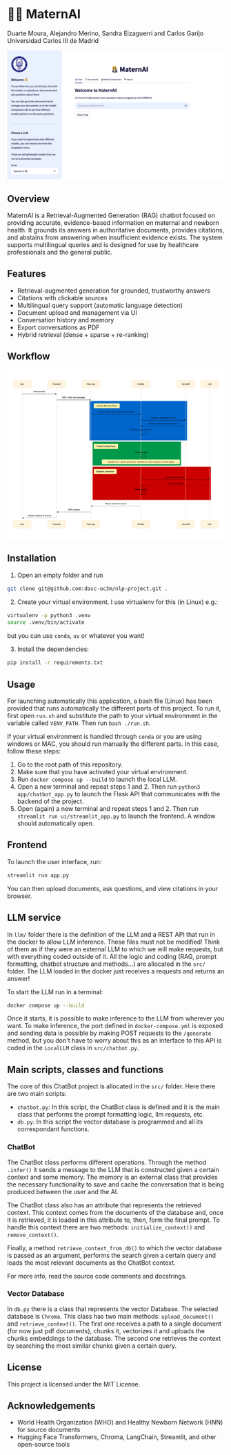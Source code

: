 # 👩‍🍼 MaternAI

Duarte Moura, Alejandro Merino, Sandra Eizaguerri and Carlos Garijo  
Universidad Carlos III de Madrid


![UI](images/chatbot.png)


## Overview

MaternAI is a Retrieval-Augmented Generation (RAG) chatbot focused on providing accurate, evidence-based information on maternal and newborn health. It grounds its answers in authoritative documents, provides citations, and abstains from answering when insufficient evidence exists. The system supports multilingual queries and is designed for use by healthcare professionals and the general public.

## Features

- Retrieval-augmented generation for grounded, trustworthy answers
- Citations with clickable sources
- Multilingual query support (automatic language detection)
- Document upload and management via UI
- Conversation history and memory
- Export conversations as PDF
- Hybrid retrieval (dense + sparse + re-ranking)

## Workflow 

![Diagram](images/diagram.png)

## Installation

1. Open an empty folder and run
```sh
git clone git@github.com:dasc-uc3m/nlp-project.git .
```

2. Create your virtual environment. I use virtualenv for this (in Linux) e.g.:
```sh
virtualenv -p python3 .venv
source .venv/bin/activate
```
but you can use `conda`, `uv` or whatever you want!

3. Install the dependencies:
```sh
pip install -r requirements.txt
```

## Usage
For launching automatically this application, a bash file (Linux) has been provided that runs automatically the different parts of this project.
To run it, first open `run.sh` and substitute the path to your virtual environment in the variable called `VENV_PATH`. Then run `bash ./run.sh`.

If your virtual environment is handled through `conda` or you are using windows or MAC, you should run manually the different parts. In this case, follow these steps:

1. Go to the root path of this repository.
2. Make sure that you have activated your virtual environment.
3. Run `docker compose up --build` to launch the local LLM.
4. Open a new terminal and repeat steps 1 and 2. Then run `python3 app/chatbot_app.py` to launch the Flask API that communicates with the backend of the project.
5. Open (again) a new terminal and repeat steps 1 and 2. Then run `streamlit run ui/streamlit_app.py` to launch the frontend. A window should automatically open.

## Frontend

To launch the user interface, run:
```sh
streamlit run app.py
```
You can then upload documents, ask questions, and view citations in your browser.

## LLM service

In `llm/` folder there is the definition of the LLM and a REST API that run in the docker to allow LLM inference.
These files must not be modified! Think of them as if they were an external LLM to which we will make requests, but
with everything coded outside of it. All the logic and coding (RAG, prompt formatting, chatbot structure and methods...)
are allocated in the `src/` folder. The LLM loaded in the docker just receives a requests and returns an answer!

To start the LLM run in a terminal:

```sh
docker compose up --build
```

Once it starts, it is possible to make inference to the LLM from wherever you want. To make inference, the port defined in `docker-compose.yml` is exposed and sending data is possible by making POST requests to the `/generate` method, but you don't have to worry about this as an interface to this API is coded in the `LocalLLM` class in `src/chatbot.py`.

## Main scripts, classes and functions

The core of this ChatBot project is allocated in the `src/` folder.
Here there are two main scripts:
- `chatbot.py`: In this script, the ChatBot class is defined and it is the main class that performs the prompt formatting logic, llm requests, etc.
- `db.py`: In this script the vector database is programmed and all its correspondant functions.

### ChatBot

The ChatBot class performs different operations. Through the method `.infer()` it sends a message to the LLM that is constructed given a certain context and some memory. The memory is an external class that provides the necessary functionality to save and cache the conversation that is being produced between the user and the AI.

The ChatBot class also has an attribute that represents the retrieved context. This context comes from the documents of the database and, once it is retrieved, it is loaded in this attribute to, then, form the final prompt. To handle this context there are two methods: `initialize_context()` and `remove_context()`.

Finally, a method `retrieve_context_from_db()` to which the vector database is passed as an argument, performs the search given a certain query and loads the most relevant documents as the ChatBot context.

For more info, read the source code comments and docstrings.

### Vector Database

In `db.py` there is a class that represents the vector Database. The selected database is `Chroma`. This class has two main methods: `upload_document()` and `retrieve_context()`. The first one receives a path to a single document (for now just pdf documents), chunks it, vectorizes it and uploads the chunks embeddings to the database.
The second one retrieves the context by searching the most similar chunks given a certain query.

## License

This project is licensed under the MIT License.

## Acknowledgements

- World Health Organization (WHO) and Healthy Newborn Network (HNN) for source documents
- Hugging Face Transformers, Chroma, LangChain, Streamlit, and other open-source tools
